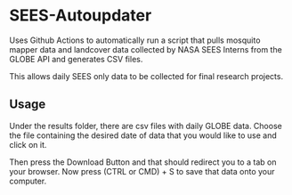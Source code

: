 # SEES-Autoupdater
Uses Github Actions to automatically run a script that pulls mosquito mapper data and landcover data collected by NASA SEES Interns from the GLOBE API and generates CSV files.

This allows daily SEES only data to be collected for final research projects.

## Usage

Under the results folder, there are csv files with daily GLOBE data. Choose the file containing the desired date of data that you would like to use and click on it.

Then press the Download Button and that should redirect you to a tab on your browser. Now press (CTRL or CMD) + S to save that data onto your computer.
